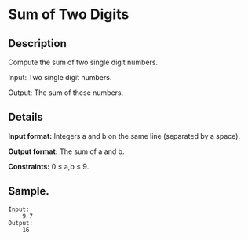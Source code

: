 # Sum of Two Digits

## Description
Compute the sum of two single digit numbers.

Input: Two single digit numbers.

Output: The sum of these numbers.

## Details
**Input format:** 
Integers a and b on the same line (separated by a space).

**Output format:** 
The sum of a and b.

**Constraints:** 
0 ≤ a,b ≤ 9.

## Sample.
    Input:
        9 7
    Output:
        16
